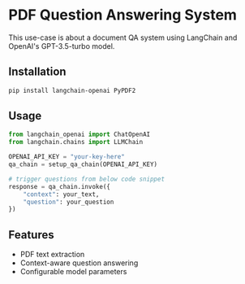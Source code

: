 # PDF Question Answering System

This use-case is about a document QA system using LangChain and OpenAI's GPT-3.5-turbo model.


## Installation
```bash
pip install langchain-openai PyPDF2
```

## Usage
```python
from langchain_openai import ChatOpenAI
from langchain.chains import LLMChain

OPENAI_API_KEY = "your-key-here"
qa_chain = setup_qa_chain(OPENAI_API_KEY)

# trigger questions from below code snippet
response = qa_chain.invoke({
    "context": your_text,
    "question": your_question
})
```

## Features
- PDF text extraction  
- Context-aware question answering
- Configurable model parameters